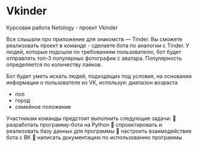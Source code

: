 # Vkinder
Курсовая работа Netology - проект Vkinder

Все слышали про приложение для знакомств — Tinder. Вы сможете реализовать проект в команде - сделаете бота по аналогии с Tinder. У людей, которые подошли по требованиям пользователю, бот будет отправлять топ-3 популярных фотографии с аватара. Популярность определяется по количеству лайков.

Бот будет уметь искать людей, подходящих под условия, на основании информации о пользователе из VK, используя:
диапазон возраста
- пол
- город
- семейное положение

Участникам команды предстоит выполнить следующие задачи:
📎 разработать программу-бота на Python
📎  спроектировать и реализовать базу данных для программы
📎  настроить взаимодействие бота с ВК
📎  написать документацию по использованию программы
